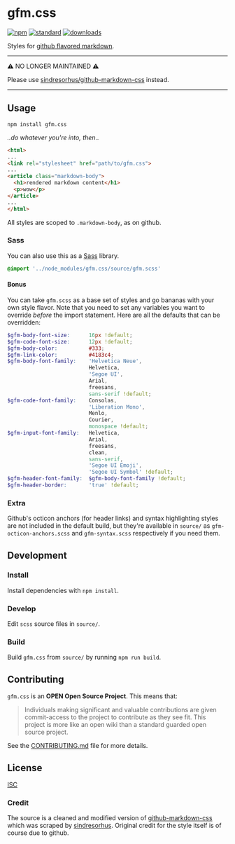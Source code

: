 # gfm.css

[![npm][1]][2]
[![standard][5]][6]
[![downloads][7]][2]

[1]: https://img.shields.io/npm/v/gfm.css.svg?style=flat-square
[2]: https://www.npmjs.com/package/gfm.css
[5]: https://img.shields.io/badge/code%20style-standard-brightgreen.svg?style=flat-square
[6]: http://standardjs.com/
[7]: https://img.shields.io/npm/dm/gfm.css.svg?style=flat-square

Styles for [github flavored markdown](https://help.github.com/articles/github-flavored-markdown/).

---

⚠️ NO LONGER MAINTAINED ⚠️

Please use [sindresorhus/github-markdown-css](https://github.com/sindresorhus/github-markdown-css) instead.

---

## Usage

```
npm install gfm.css
```

*..do whatever you're into, then..*

```html
<html>
...
<link rel="stylesheet" href="path/to/gfm.css">
...
<article class="markdown-body">
  <h1>rendered markdown content</h1>
  <p>wow</p>
</article>
...
</html>
```

All styles are scoped to `.markdown-body`, as on github.

### Sass

You can also use this as a [Sass](http://sass-lang.com/) library.

```scss
@import '../node_modules/gfm.css/source/gfm.scss'
```

#### Bonus

You can take `gfm.scss` as a base set of styles and go bananas with your own style flavor. Note that you need to set any variables you want to override *before* the import statement. Here are all the defaults that can be overridden:

```scss
$gfm-body-font-size:      16px !default;
$gfm-code-font-size:      12px !default;
$gfm-body-color:          #333;
$gfm-link-color:          #4183c4;
$gfm-body-font-family:    'Helvetica Neue',
                          Helvetica,
                          'Segoe UI',
                          Arial,
                          freesans,
                          sans-serif !default;
$gfm-code-font-family:    Consolas,
                          'Liberation Mono',
                          Menlo,
                          Courier,
                          monospace !default;
$gfm-input-font-family:   Helvetica,
                          Arial,
                          freesans,
                          clean,
                          sans-serif,
                          'Segoe UI Emoji',
                          'Segoe UI Symbol' !default;
$gfm-header-font-family:  $gfm-body-font-family !default;
$gfm-header-border:       'true' !default;
```

### Extra

Github's octicon anchors (for header links) and syntax highlighting styles are not included in the default build, but they're available in `source/` as `gfm-octicon-anchors.scss` and `gfm-syntax.scss` respectively if you need them.

## Development

### Install

Install dependencies with `npm install`.

### Develop

Edit `scss` source files in `source/`.

### Build

Build `gfm.css` from `source/` by running `npm run build`.

## Contributing

`gfm.css` is an **OPEN Open Source Project**. This means that:

> Individuals making significant and valuable contributions are given commit-access to the project to contribute as they see fit. This project is more like an open wiki than a standard guarded open source project.

See the [CONTRIBUTING.md](CONTRIBUTING.md) file for more details.

## License

[ISC](LICENSE.md)

### Credit

The source is a cleaned and modified version of [github-markdown-css](https://github.com/sindresorhus/github-markdown-css) which was scraped by [sindresorhus](https://github.com/sindresorhus). Original credit for the style itself is of course due to github.
